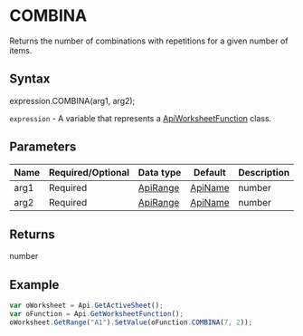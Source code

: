 # COMBINA

Returns the number of combinations with repetitions for a given number of items.

## Syntax

expression.COMBINA(arg1, arg2);

`expression` - A variable that represents a [ApiWorksheetFunction](../ApiWorksheetFunction.md) class.

## Parameters

| **Name** | **Required/Optional** | **Data type** | **Default** | **Description** |
| ------------- | ------------- | ------------- | ------------- | ------------- |
| arg1 | Required | [ApiRange](../../ApiRange/ApiRange.md) | [ApiName](../../ApiName/ApiName.md) | number |  | The total number of items, a numeric value greater than or equal to 0. |
| arg2 | Required | [ApiRange](../../ApiRange/ApiRange.md) | [ApiName](../../ApiName/ApiName.md) | number |  | The number of items in each combination, a numeric value greater than or equal to 0 but less than the total number of items. |

## Returns

number

## Example



```javascript
var oWorksheet = Api.GetActiveSheet();
var oFunction = Api.GetWorksheetFunction();
oWorksheet.GetRange("A1").SetValue(oFunction.COMBINA(7, 2));
```
